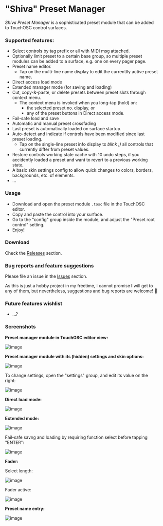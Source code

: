 # "Shiva" Preset Manager

*Shiva Preset Manager* is a sophisticated preset module that can be added to TouchOSC control surfaces.

### Supported features:
- Select controls by tag prefix or all with MIDI msg attached.
- Optionally limit preset to a certain base group, so multiple preset modules can be added to a surface, e.g. one on every pager page.
- Preset name editor.
  - Tap on the multi-line name display to edit the currenttly active preset name.
- Direct access load mode
- Extended manager mode (for saving and loading)
- Cut, copy-&-paste, or delete presets between preset slots through context menu.
  - The context menu is invoked when you long-tap (hold) on:
    - the selected preset no. display, or
    - any of the preset buttons in Direct access mode.
- Fail-safe load and save
- Automatic and manual preset crossfading
- Last preset is automatically loaded on surface startup.
- Auto-detect and indicate if controls have been modified since last preset loading.
  - Tap on the single-line preset info display to *blink ;)* all controls that currently differ from preset values.
- Restore controls working state cache with 10 undo steps, if you accidently loaded a preset and want to revert to a previous working state.
- A basic skin settings config to allow quick changes to colors, borders, backgrounds, etc. of elements.
- ...

### Usage

- Download and open the preset module `.tosc` file in the TouchOSC editor.
- Copy and paste the control into your surface.
- Go to the "config" group inside the module, and adjust the "Preset root control" setting.
- Enjoy!

### Download

Check the [Releases](https://github.com/bobbadshy/touchosc_shiva_preset_manager/releases) section.

### Bug reports and feature suggestions

Please file an issue in the [Issues](https://github.com/bobbadshy/touchosc_shiva_preset_manager/issues) section.

As this is just a hobby project in my freetime, I cannot promise I will get to any of them, but nevertheless, suggestions and bug reports are welcome! 🙂

### Future features wishlist

- ...?
  
### Screenshots

**Preset manager module in TouchOSC editor view:**

![image](https://github.com/user-attachments/assets/45b2a77f-6f18-4974-a17b-d0ed00175eac)

**Preset manager module with its (hidden) settings and skin options:**

![image](https://github.com/user-attachments/assets/e038f75b-e762-4125-aab5-cf6a5ccd16dc)

To change settings, open the "settings" group, and edit its value on the right:

![image](https://github.com/user-attachments/assets/1000ed6a-0be0-4f4e-b27d-7a289107bfd7)

**Direct load mode:**

![image](https://github.com/user-attachments/assets/4d999af5-5f7c-4e57-853d-a21dd1ddeee1)

**Extended mode:**

![image](https://github.com/user-attachments/assets/3532fbd3-a83e-4c80-9f2e-0265b459f151)

Fail-safe savng and loading by requiring function select before tapping "ENTER":

![image](https://github.com/user-attachments/assets/69cf5947-68a0-4251-859a-c2d13b89f203)

**Fader:**

Select length:

![image](https://github.com/user-attachments/assets/ad3f555f-fae2-40b0-9804-bf69d323fe62)

Fader active:

![image](https://github.com/user-attachments/assets/c0886cd2-5cf1-4b9b-9761-bbf7ce6bec0c)

**Preset name entry:**

![image](https://github.com/user-attachments/assets/c4e254d5-d08f-45a3-a68d-63793c6b64bb)
